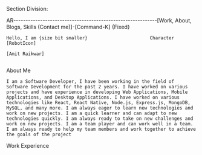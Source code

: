 Section Division:

AR-----------------------------------------------------------[Work, About, Blogs, Skills (Contact me)]-[Command-K] {Fixed}







    Hello, I am {size bit smaller}                       Character                                 [RobotIcon]                  

    [Amit Raikwar]








~~~~~~~~~~~~~~~~~~~~~~~~~~~~~~~~~~~~~~~~~~~~~~~~~~~~~~~~~~~~~~~~~~~~~~~~~~~~~~~~~~~~~~~~~~~~~~~~~~~~~~~~~~~~~~~

~~~~~~~~~~~~~~~~~~~~~~~~~~~~~~~~~~~~~~~~~~~~~~~~~~~~~~~~~~~~~~~~~~~~~~~~~~~~~~~~~~~~~~~~~~~~~~~~~~~~~~~~~~~~~~~



About Me 

    I am a Software Developer, I have been working in the field of Software Development for the past 2 years. I have worked on various projects and have experience in developing Web Applications, Mobile Applications, and Desktop Applications. I have worked on various technologies like React, React Native, Node.js, Express.js, MongoDB, MySQL, and many more. I am always eager to learn new technologies and work on new projects. I am a quick learner and can adapt to new technologies quickly. I am always ready to take on new challenges and work on new projects. I am a team player and can work well in a team. I am always ready to help my team members and work together to achieve the goals of the project







Work Experience
